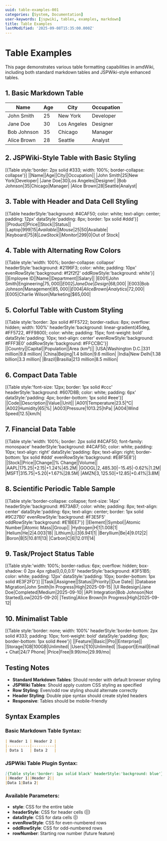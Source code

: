 ```yaml
---
uuid: table-examples-001
categories: [System, Documentation]
user-keywords: [jspwiki, tables, examples, markdown]
title: Table Examples
lastModified: '2025-09-08T15:35:00.000Z'
---
```

# Table Examples

This page demonstrates various table formatting capabilities in amdWiki, including both standard markdown tables and JSPWiki-style enhanced tables.

## 1. Basic Markdown Table

| Name | Age | City | Occupation |
|------|-----|------|------------|
| John Smith | 25 | New York | Developer |
| Jane Doe | 30 | Los Angeles | Designer |
| Bob Johnson | 35 | Chicago | Manager |
| Alice Brown | 28 | Seattle | Analyst |

## 2. JSPWiki-Style Table with Basic Styling

[{Table style:'border: 2px solid #333; width: 100%; border-collapse: collapse'}]
||Name||Age||City||Occupation||
|John Smith|25|New York|Developer|
|Jane Doe|30|Los Angeles|Designer|
|Bob Johnson|35|Chicago|Manager|
|Alice Brown|28|Seattle|Analyst|

## 3. Table with Header and Data Cell Styling

[{Table headerStyle:'background: #4CAF50; color: white; text-align: center; padding: 12px' dataStyle:'padding: 8px; border: 1px solid #ddd'}]
||Product||Price||Stock||Status||
|Laptop|$999|15|Available|
|Mouse|$25|50|Available|
|Keyboard|$75|8|Low Stock|
|Monitor|$299|0|Out of Stock|

## 4. Table with Alternating Row Colors

[{Table style:'width: 100%; border-collapse: collapse' headerStyle:'background: #2196F3; color: white; padding: 10px' evenRowStyle:'background: #f2f2f2' oddRowStyle:'background: white'}]
||Employee ID||Name||Department||Salary||
|E001|John Smith|Engineering|$75,000|
|E002|Jane Doe|Design|$68,000|
|E003|Bob Johnson|Management|$85,000|
|E004|Alice Brown|Analytics|$72,000|
|E005|Charlie Wilson|Marketing|$65,000|

## 5. Colorful Table with Custom Styling

[{Table style:'border: 3px solid #FF5722; border-radius: 8px; overflow: hidden; width: 100%' headerStyle:'background: linear-gradient(45deg, #FF5722, #FF9800); color: white; padding: 15px; font-weight: bold' dataStyle:'padding: 10px; text-align: center' evenRowStyle:'background: #FFF3E0' oddRowStyle:'background: #FFCCBC'}]
||Country||Capital||Population||Area (km²)||
|USA|Washington D.C.|331 million|9.8 million|
|China|Beijing|1.4 billion|9.6 million|
|India|New Delhi|1.38 billion|3.3 million|
|Brazil|Brasília|213 million|8.5 million|

## 6. Compact Data Table

[{Table style:'font-size: 12px; border: 1px solid #ccc' headerStyle:'background: #607D8B; color: white; padding: 6px' dataStyle:'padding: 4px; border-bottom: 1px solid #eee'}]
||Code||Description||Value||Unit||
|A001|Temperature|23.5|°C|
|A002|Humidity|65|%|
|A003|Pressure|1013.25|hPa|
|A004|Wind Speed|12.5|km/h|

## 7. Financial Data Table

[{Table style:'width: 100%; border: 2px solid #4CAF50; font-family: monospace' headerStyle:'background: #4CAF50; color: white; padding: 10px; text-align: right' dataStyle:'padding: 8px; text-align: right; border-bottom: 1px solid #ddd' evenRowStyle:'background: #E8F5E8'}]
||Stock||Price||Change||% Change||Volume||
|AAPL|$175.25|+$2.15|+1.24%|45.2M|
|GOOGL|$2,485.30|-$15.45|-0.62%|1.2M|
|MSFT|$315.75|+$5.20|+1.67%|28.5M|
|AMZN|$3,125.50|+$12.85|+0.41%|3.8M|

## 8. Scientific Periodic Table Sample

[{Table style:'border-collapse: collapse; font-size: 14px' headerStyle:'background: #673AB7; color: white; padding: 8px; text-align: center' dataStyle:'padding: 6px; text-align: center; border: 1px solid #9C27B0' evenRowStyle:'background: #F3E5F5' oddRowStyle:'background: #E1BEE7'}]
||Element||Symbol||Atomic Number||Atomic Mass||Group||
|Hydrogen|H|1|1.008|1|
|Helium|He|2|4.003|18|
|Lithium|Li|3|6.941|1|
|Beryllium|Be|4|9.012|2|
|Boron|B|5|10.811|13|
|Carbon|C|6|12.011|14|

## 9. Task/Project Status Table

[{Table style:'width: 100%; border-radius: 6px; overflow: hidden; box-shadow: 0 2px 4px rgba(0,0,0,0.1)' headerStyle:'background: #3F51B5; color: white; padding: 12px' dataStyle:'padding: 10px; border-bottom: 1px solid #E3F2FD'}]
||Task||Assignee||Status||Priority||Due Date||
|Database Migration|John Smith|In Progress|High|2025-09-15|
|UI Redesign|Jane Doe|Completed|Medium|2025-09-10|
|API Integration|Bob Johnson|Not Started|Low|2025-09-20|
|Testing|Alice Brown|In Progress|High|2025-09-12|

## 10. Minimalist Table

[{Table style:'border: none; width: 100%' headerStyle:'border-bottom: 2px solid #333; padding: 10px; font-weight: bold' dataStyle:'padding: 8px; border-bottom: 1px solid #eee'}]
||Feature||Basic||Pro||Enterprise||
|Storage|1GB|100GB|Unlimited|
|Users|1|10|Unlimited|
|Support|Email|Email + Chat|24/7 Phone|
|Price|Free|$9.99/mo|$29.99/mo|

## Testing Notes

- **Standard Markdown Tables**: Should render with default browser styling
- **JSPWiki Tables**: Should apply custom CSS styling as specified
- **Row Styling**: Even/odd row styling should alternate correctly
- **Header Styling**: Double pipe syntax should create styled headers
- **Responsive**: Tables should be mobile-friendly

## Syntax Examples

### Basic Markdown Table Syntax:
```markdown
| Header 1 | Header 2 |
|----------|----------|
| Data 1   | Data 2   |
```

### JSPWiki Table Plugin Syntax:
```markdown
[{Table style:'border: 1px solid black' headerStyle:'background: blue'}]
||Header 1||Header 2||
|Data 1|Data 2|
```

### Available Parameters:
- **style**: CSS for the entire table
- **headerStyle**: CSS for header cells (||)
- **dataStyle**: CSS for data cells (|)
- **evenRowStyle**: CSS for even-numbered rows
- **oddRowStyle**: CSS for odd-numbered rows
- **rowNumber**: Starting row number (future feature)
